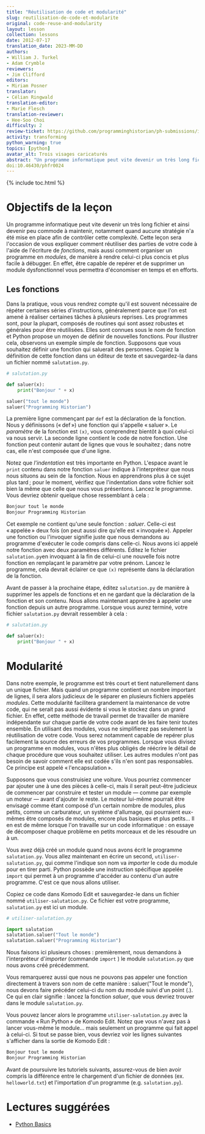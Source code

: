 ```yaml
---
title: "Réutilisation de code et modularité"
slug: reutilisation-de-code-et-modularite
original: code-reuse-and-modularity
layout: lesson
collection: lessons
date: 2012-07-17
translation_date: 2023-MM-DD
authors:
- William J. Turkel
- Adam Crymble
reviewers:
- Jim Clifford
editors:
- Miriam Posner 
translator: 
- Célian Ringwald
translation-editor:
- Marie Flesch
translation-reviewer:
- Hee-Soo Choi
difficulty: 2
review-ticket: https://github.com/programminghistorian/ph-submissions/issues/539
activity: transforming
python_warning: true
topics: [python]
avatar_alt: Trois visages caricaturés
abstract: "Un programme informatique peut vite devenir un très long fichier et ainsi devenir peu commode à maintenir, notamment quand aucune stratégie n'a été mise en place afin de contrôler cette complexité. Cette leçon sera l'occasion de vous expliquer comment réutiliser des parties de votre code à l'aide de l'écriture de fonctions, mais aussi comment organiser un programme en modules, de manière à rendre celui-ci plus concis et plus facile à débugger."
doi:10.46430/phfr0024
---
```


{% include toc.html %}

# Objectifs de la leçon

Un programme informatique peut vite devenir un très long fichier et ainsi devenir peu commode à maintenir, notamment quand aucune stratégie n'a été mise en place afin de contrôler cette  complexité. Cette leçon sera l'occasion de vous expliquer comment réutiliser des parties de votre code à l'aide de l'écriture de *fonctions*, mais aussi comment organiser un programme en *modules*, de manière à rendre celui-ci plus concis et plus facile à débugger. En effet, être capable de repérer et de supprimer un module dysfonctionnel vous permettra d'économiser en temps et en efforts.

## Les fonctions

Dans la pratique, vous vous rendrez compte qu'il est souvent nécessaire de répéter certaines séries d'instructions, généralement parce que l'on est amené à réaliser certaines tâches à plusieurs reprises. Les programmes sont, pour la plupart, composés de routines qui sont assez robustes et générales pour être réutilisées. Elles sont connues sous le nom de fonction et Python propose un moyen de définir de nouvelles fonctions. Pour illustrer cela, observons un exemple simple de fonction. Supposons que vous souhaitez définir une fonction qui saluerait des personnes. Copiez la définition de cette fonction dans un éditeur de texte et sauvegardez-la dans un fichier nommé ```salutation.py```.

``` python
# salutation.py

def saluer(x):
    print("Bonjour " + x)

saluer("tout le monde")
saluer("Programming Historian")
```

La première ligne commençant par ```def``` est la déclaration de la fonction. Nous y définissons (&laquo;&#x202F;def&#x202F;&raquo;) une fonction qui s'appelle &laquo;&#x202F;saluer&#x202F;&raquo;. Le *paramètre* de la fonction est ```(x)```, vous comprendrez bientôt à quoi celui-ci va nous servir. La seconde ligne contient le code de notre fonction. Une fonction peut contenir autant de lignes que vous le souhaitez&#x202F;; dans notre cas, elle n'est composée que d'une ligne.

Notez que *l'indentation* est très importante en Python. L'espace avant le ```print``` contenu dans notre fonction ```saluer``` indique à l'interpréteur que nous nous situons au sein de &#x202F;la fonction. Nous en apprendrons plus à ce sujet plus tard&#x202F;; pour le moment, vérifiez que l'indentation dans votre fichier soit bien la même que celle que nous vous présentons. 
Lancez le programme. Vous devriez obtenir quelque chose ressemblant à cela&nbsp;:

``` python
Bonjour tout le monde
Bonjour Programming Historian
```

Cet exemple ne contient qu'une seule fonction&nbsp;: *saluer*. Celle-ci est &laquo;&#x202F;appelée&#x202F;&raquo; deux fois (on peut aussi dire qu'elle est &laquo;&#x202F;invoquée&#x202F;&raquo;). Appeler une fonction ou l'invoquer signifie juste que nous demandons au programme d'exécuter le code compris dans celle-ci. Nous avons ici appelé notre fonction avec deux paramètres différents. Éditez le fichier ```salutation.py```en invoquant à la fin de celui-ci une nouvelle fois notre fonction en remplaçant le paramètre par votre prénom. Lancez le programme, cela devrait éclairer ce que ```(x)``` représente dans la déclaration de la fonction.

Avant de passer à la prochaine étape, éditez ```salutation.py``` de manière à supprimer les appels de fonctions et en ne gardant que la déclaration de la fonction et son contenu. Nous allons maintenant apprendre à appeler une fonction depuis un autre programme. Lorsque vous aurez terminé, votre fichier ```salutation.py``` devrait ressembler à cela&nbsp;:

``` python
# salutation.py

def saluer(x):
    print("Bonjour " + x)
```

# Modularité

Dans notre exemple, le programme est très court et tient naturellement dans un unique fichier. Mais quand un programme contient un nombre important de lignes, il sera alors judicieux de le séparer en plusieurs  fichiers appelés *modules*.  Cette modularité facilitera grandement la maintenance de votre code, qui ne serait pas aussi évidente si vous le stockez dans un grand fichier. En effet, cette méthode de travail permet de travailler de manière indépendante sur chaque partie de votre code avant de les faire tenir toutes ensemble. En utilisant des modules, vous ne simplifierez pas seulement la réutilisation de votre code. Vous serez notamment capable de repérer plus facilement la source des erreurs de vos programmes. Lorsque vous divisez un programme en modules, vous n'êtes plus obligés de réécrire le détail de chaque procédure que vous souhaitez utiliser. Les autres modules n'ont pas besoin de savoir comment elle est codée s'ils n'en sont pas responsables. Ce principe est appelé &laquo;&#x202F;l'encapsulation&#x202F;&raquo;.

Supposons que vous construisiez une voiture. Vous pourriez commencer par ajouter une à une des pièces à celle-ci, mais il serait peut-être judicieux de commencer par construire et tester un module — comme par exemple un moteur — avant d'ajouter le reste. Le moteur lui-même pourrait être envisagé comme étant composé d'un certain nombre de modules, plus petits, comme un carburateur, un système  d'allumage, qui pourraient eux-mêmes être composés de modules, encore plus basiques et plus petits... Il en est de même lorsque l'on travaille sur un code informatique&nbsp;: on essaye de décomposer chaque problème en petits morceaux et de les résoudre un à un.

Vous avez déjà créé un module quand nous avons écrit le programme ```salutation.py```. Vous allez maintenant en écrire un second, ```utiliser-salutation.py```, qui comme l'indique son nom va *importer* le code du module pour en tirer parti. Python possède une instruction spécifique appelée ```import``` qui permet à un programme d'accéder au contenu d'un autre programme. C'est ce que nous allons utiliser.

Copiez ce code dans Komodo Edit et sauvegardez-le dans un fichier nommé `utiliser-salutation.py`. Ce fichier est votre programme, `salutation.py` est ici un module.

``` python
# utiliser-salutation.py

import salutation
salutation.saluer("Tout le monde")
salutation.saluer("Programming Historian")
```

Nous faisons ici plusieurs choses&nbsp;: premièrement, nous demandons à l'interpréteur d'*importer* (commande ```import``` ) le module ```salutation.py``` que nous avons créé précédemment.

Vous remarquerez aussi que nous ne pouvons pas appeler une fonction directement à travers son nom de cette manière&nbsp;: saluer("Tout le monde"), nous devons faire précéder celui-ci du nom du module suivi d'un point (.). Ce qui en clair signifie&nbsp;: lancez la fonction *saluer*, que vous devriez trouver dans le module ```salutation.py```.

Vous pouvez lancer alors le programme ```utiliser-salutation.py``` avec la commande &laquo;&#x202F;Run Python&#x202F;&raquo; de Komodo Edit. Notez que vous n'avez pas à lancer vous-même le module... mais seulement un programme qui fait appel à celui-ci. Si tout se passe bien, vous devriez voir les lignes suivantes s'afficher dans la sortie de Komodo Edit&nbsp;: 

``` python
Bonjour tout le monde
Bonjour Programming Historian
```

Avant de poursuivre les tutoriels suivants, assurez-vous de bien avoir compris la différence entre le chargement d'un fichier de données (ex. `helloworld.txt`) et l'importation d'un programme (e.g. `salutation.py`).

# Lectures suggérées

- [Python Basics](https://perma.cc/DLH4-2M8W)
